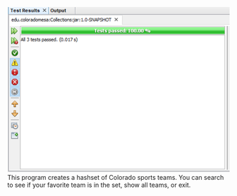 ![test](Tests.PNG) <br>
This program creates a hashset of Colorado sports teams.
You can search to see if your favorite team is in the set, show all teams, or exit.
